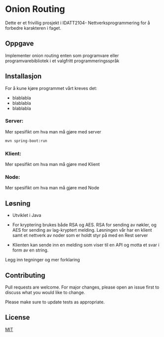 # Onion Routing

 Dette er et frivillig prosjekt i IDATT2104- Nettverksprogrammering for å forbedre karakteren i faget. 

## Oppgave

Implementer onion routing enten som programvare eller programvarebibliotek i et valgfritt programmeringsspråk

## Installasjon

For å kune kjøre programmet vårt kreves det:
- blablabla
- blablabla
- blablabla


### Server:
Mer spesifikt om hva man må gjøre med server

```bash
mvn spring-boot:run 
```

### Klient:
Mer spesifikt om hva man må gjøre med Klient

### Node:
Mer spesifikt om hva man må gjøre med Node


## Løsning

- Utviklet i Java

- For kryptering brukes både RSA og AES. RSA for sending av nøkler, og AES for sending av lag-kryptert melding. Løsningen vår har en klient samt et nettverk av noder som er holdt styr på med en Rest server 

- Klienten kan sende inn en melding som viser til en API og motta et svar i form av en string.

Legg inn tegninger og mer forklaring

## Contributing
Pull requests are welcome. For major changes, please open an issue first to discuss what you would like to change.

Please make sure to update tests as appropriate.

## License
[MIT](https://choosealicense.com/licenses/mit/)
  
                                 

